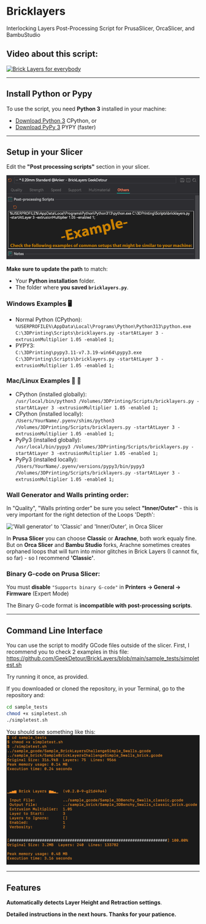 # Bricklayers
Interlocking Layers Post-Processing Script for PrusaSlicer, OrcaSlicer, and BambuStudio

## Video about this script:
[![Brick Layers for everybody](https://img.youtube.com/vi/qqJOa46OTTs/maxresdefault.jpg)](https://www.youtube.com/watch?v=qqJOa46OTTs)

---

## Install Python or Pypy
To use the script, you need **Python 3** installed in your machine:
- [Download Python 3](https://www.python.org/downloads/) CPython, or
- [Download PyPy 3](https://pypy.org/download.html) PYPY (faster)

---

## Setup in your Slicer
Edit the **"Post processing scripts"** section in your slicer.

!['Post-processing Scripts' example, in Orca Slicer](docs/img/postprocessingscripts_orca.png)

**Make sure to update the path** to match:
- Your **Python installation** folder.
- The folder where **you saved `bricklayers.py`**.

### **Windows Examples 🖥️**
- Normal Python (CPython):<br>
```%USERPROFILE%\AppData\Local\Programs\Python\Python313\python.exe C:\3DPrinting\Scripts\bricklayers.py -startAtLayer 3 -extrusionMultiplier 1.05 -enabled 1;```
- PYPY3:<br>
```C:\3DPrinting\pypy3.11-v7.3.19-win64\pypy3.exe C:\3DPrinting\Scripts\bricklayers.py -startAtLayer 3 -extrusionMultiplier 1.05 -enabled 1;```

### **Mac/Linux Examples 🍏 🐧**
- CPython (installed globally):<br>
```/usr/local/bin/python3 /Volumes/3DPrinting/Scripts/bricklayers.py -startAtLayer 3 -extrusionMultiplier 1.05 -enabled 1;```
- CPython (installed locally):<br>
```/Users/YourName/.pyenv/shims/python3 /Volumes/3DPrinting/Scripts/bricklayers.py -startAtLayer 3 -extrusionMultiplier 1.05 -enabled 1;```
- PyPy3 (installed globally):<br>
```/usr/local/bin/pypy3 /Volumes/3DPrinting/Scripts/bricklayers.py -startAtLayer 3 -extrusionMultiplier 1.05 -enabled 1;```
- PyPy3 (installed locally):<br>
```/Users/YourName/.pyenv/versions/pypy3/bin/pypy3 /Volumes/3DPrinting/Scripts/bricklayers.py -startAtLayer 3 -extrusionMultiplier 1.05 -enabled 1;```

### **Wall Generator** and **Walls printing order**:
In "Quality", "Walls printing order" be sure you select **"Inner/Outer"** - this is very important for the right detection of the Loops 'Depth':

!['Wall generator' to 'Classic' and 'Inner/Outer', in Orca Slicer](docs/img/wallorder_orca.png)

In **Prusa Slicer** you can choose **Classic** or **Arachne**, both work equaly fine. 
But on **Orca Slicer** and **Bambu Studio** forks, Arachne sometimes creates orphaned loops that will turn into minor glitches in Brick Layers (I cannot fix, so far) - so I recommend **'Classic'**.

### **Binary G-code** on Prusa Slicer:
You must **disable** `"Supports binary G-code"` in **Printers → General → Firmware** (Expert Mode)

The Binary G-code format is **incompatible with post-processing scripts**.

---

## Command Line Interface
You can use the script to modify GCode files outside of the slicer.
First, I recommend you to check 2 examples in this file:
https://github.com/GeekDetour/BrickLayers/blob/main/sample_tests/simpletest.sh

Try running it once, as provided.

If you downloaded or cloned the repository, in your Terminal, go to the repository and:
```sh
cd sample_tests
chmod +x simpletest.sh
./simpletest.sh
```

You should see something like this:
![running the simpletest.sh on your machine](docs/img/cli_simpletest.png)


---

## Features
**Automatically detects Layer Height and Retraction settings**.

**Detailed instructions in the next hours. Thanks for your patience.**

